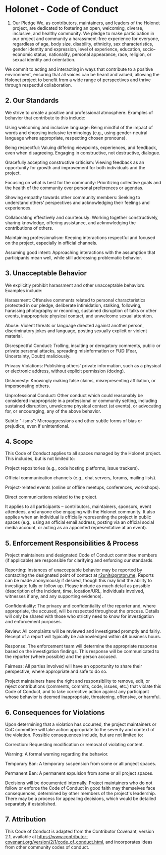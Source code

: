 # Holonet - Code of Conduct
1. Our Pledge
   We, as contributors, maintainers, and leaders of the Holonet project, are dedicated to fostering an open, welcoming, diverse, inclusive, and healthy community. We pledge to make participation in our project and community a harassment-free experience for everyone, regardless of age, body size, disability, ethnicity, sex characteristics, gender identity and expression, level of experience, education, socio-economic status, nationality, personal appearance, race, religion, or sexual identity and orientation.

We commit to acting and interacting in ways that contribute to a positive environment, ensuring that all voices can be heard and valued, allowing the Holonet project to benefit from a wide range of perspectives and thrive through respectful collaboration.

## 2. Our Standards
   We strive to create a positive and professional atmosphere. Examples of behavior that contribute to this include:

Using welcoming and inclusive language: Being mindful of the impact of words and choosing inclusive terminology (e.g., using gender-neutral language where appropriate, respecting chosen pronouns).

Being respectful: Valuing differing viewpoints, experiences, and feedback, even when disagreeing. Engaging in constructive, not destructive, dialogue.

Gracefully accepting constructive criticism: Viewing feedback as an opportunity for growth and improvement for both individuals and the project.

Focusing on what is best for the community: Prioritizing collective goals and the health of the community over personal preferences or agendas.

Showing empathy towards other community members: Seeking to understand others' perspectives and acknowledging their feelings and experiences.

Collaborating effectively and courteously: Working together constructively, sharing knowledge, offering assistance, and acknowledging the contributions of others.

Maintaining professionalism: Keeping interactions respectful and focused on the project, especially in official channels.

Assuming good intent: Approaching interactions with the assumption that participants mean well, while still addressing problematic behavior.

## 3. Unacceptable Behavior
   We explicitly prohibit harassment and other unacceptable behaviors. Examples include:

Harassment: Offensive comments related to personal characteristics protected in our pledge, deliberate intimidation, stalking, following, harassing photography or recording, sustained disruption of talks or other events, inappropriate physical contact, and unwelcome sexual attention.

Abuse: Violent threats or language directed against another person, discriminatory jokes and language, posting sexually explicit or violent material.

Disrespectful Conduct: Trolling, insulting or derogatory comments, public or private personal attacks, spreading misinformation or FUD (Fear, Uncertainty, Doubt) maliciously.

Privacy Violations: Publishing others' private information, such as a physical or electronic address, without explicit permission (doxing).

Dishonesty: Knowingly making false claims, misrepresenting affiliation, or impersonating others.

Unprofessional Conduct: Other conduct which could reasonably be considered inappropriate in a professional or community setting, including sustained disruption, unwelcome physical contact (at events), or advocating for, or encouraging, any of the above behavior.

Subtle "-isms": Microaggressions and other subtle forms of bias or prejudice, even if unintentional.

## 4. Scope
   This Code of Conduct applies to all spaces managed by the Holonet project. This includes, but is not limited to:

Project repositories (e.g., code hosting platforms, issue trackers).

Official communication channels (e.g., chat servers, forums, mailing lists).

Project-related events (online or offline meetups, conferences, workshops).

Direct communications related to the project.

It applies to all participants – contributors, maintainers, sponsors, event attendees, and anyone else engaging with the Holonet community. It also applies when an individual is officially representing the project in public spaces (e.g., using an official email address, posting via an official social media account, or acting as an appointed representative at an event).

## 5. Enforcement Responsibilities & Process
   Project maintainers and designated Code of Conduct committee members (if applicable) are responsible for clarifying and enforcing our standards.

Reporting: Instances of unacceptable behavior may be reported by contacting the designated point of contact at r2unit@proton.me. Reports can be made anonymously if desired, though this may limit the ability to investigate fully or follow up. Please include as much detail as possible (description of the incident, time, location/URL, individuals involved, witnesses if any, and any supporting evidence).

Confidentiality: The privacy and confidentiality of the reporter and, where appropriate, the accused, will be respected throughout the process. Details will only be shared with those who strictly need to know for investigation and enforcement purposes.

Review: All complaints will be reviewed and investigated promptly and fairly. Receipt of a report will typically be acknowledged within 48 business hours.

Response: The enforcement team will determine the appropriate response based on the investigation findings. This response will be communicated to the reporter (where possible) and the person accused.

Fairness: All parties involved will have an opportunity to share their perspective, where appropriate and safe to do so.

Project maintainers have the right and responsibility to remove, edit, or reject contributions (comments, commits, code, issues, etc.) that violate this Code of Conduct, and to take corrective action against any participant whose behavior is deemed inappropriate, threatening, offensive, or harmful.

## 6. Consequences for Violations
   Upon determining that a violation has occurred, the project maintainers or CoC committee will take action appropriate to the severity and context of the violation. Possible consequences include, but are not limited to:

Correction: Requesting modification or removal of violating content.

Warning: A formal warning regarding the behavior.

Temporary Ban: A temporary suspension from some or all project spaces.

Permanent Ban: A permanent expulsion from some or all project spaces.

Decisions will be documented internally. Project maintainers who do not follow or enforce the Code of Conduct in good faith may themselves face consequences, determined by other members of the project's leadership. There may be a process for appealing decisions, which would be detailed separately if established.

## 7. Attribution
   This Code of Conduct is adapted from the Contributor Covenant, version 2.1, available at https://www.contributor-covenant.org/version/2/1/code_of_conduct.html, and incorporates ideas from other community codes of conduct.
